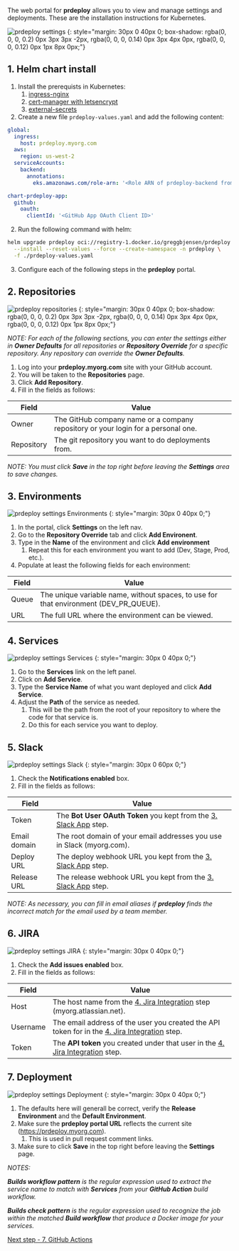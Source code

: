 The web portal for **prdeploy** allows you to view and manage settings and deployments. These are the installation instructions for Kubernetes.

![prdeploy settings](../assets/images/screenshots/prdeploy-portal-settings.png)
{: style="margin: 30px 0 40px 0; box-shadow: rgba(0, 0, 0, 0.2) 0px 3px 3px -2px, rgba(0, 0, 0, 0.14) 0px 3px 4px 0px, rgba(0, 0, 0, 0.12) 0px 1px 8px 0px;"}

## 1. Helm chart install

1. Install the prerequists in Kubernetes:
   1. [ingress-nginx](https://kubernetes.github.io/ingress-nginx/deploy/#quick-start)
   2. [cert-manager with letsencrypt](https://medium.com/@manojit123/lets-encrypt-certificate-using-cert-manager-on-kubernetes-http-challenge-687ce3718baf)
   3. [external-secrets](https://external-secrets.io/v0.4.3/guides-getting-started/)
2. Create a new file `prdeploy-values.yaml` and add the following content:

```yaml
global:
  ingress:
    host: prdeploy.myorg.com
  aws:
    region: us-west-2
  serviceAccounts:
    backend:
      annotations:
        eks.amazonaws.com/role-arn: '<Role ARN of prdeploy-backend from AWS Configuration>'

chart-prdeploy-app:
  github:
    oauth:
      clientId: '<GitHub App OAuth Client ID>'
```

2. Run the following command with helm:

```bash
helm upgrade prdeploy oci://registry-1.docker.io/greggbjensen/prdeploy \
  --install --reset-values --force --create-namespace -n prdeploy \
  -f ./prdeploy-values.yaml
```

3. Configure each of the following steps in the **prdeploy** portal.

## 2. Repositories

![prdeploy repositories](../assets/images/screenshots/prdeploy-portal-repositories.png)
{: style="margin: 30px 0 40px 0; box-shadow: rgba(0, 0, 0, 0.2) 0px 3px 3px -2px, rgba(0, 0, 0, 0.14) 0px 3px 4px 0px, rgba(0, 0, 0, 0.12) 0px 1px 8px 0px;"}

_NOTE: For each of the following sections, you can enter the settings either in **Owner Defaults** for all repositories or **Repository Override** for a specific repository.  Any repository can override the **Owner Defaults**._

1. Log into your **prdeploy.myorg.com** site with your GitHub account.
2. You will be taken to the **Repositories** page.
3. Click **Add Repository**.
4. Fill in the fields as follows:

| Field      | Value                                                                             |
| ---------- | --------------------------------------------------------------------------------- |
| Owner      | The GitHub company name or a company repository or your login for a personal one. |
| Repository | The git repository you want to do deployments from.                               |

_NOTE: You must click **Save** in the top right before leaving the **Settings** area to save changes._

## 3. Environments

![prdeploy settings Environments](../assets/images/screenshots/prdeploy-portal-settings-environments.png)
{: style="margin: 30px 0 40px 0;"}

1. In the portal, click **Settings** on the left nav.
2. Go to the **Repository Override** tab and click **Add Environent**.
3. Type in the **Name** of the environment and click **Add environment**
   1. Repeat this for each environment you want to add (Dev, Stage, Prod, etc.).
4. Populate at least the following fields for each environment:

| Field | Value                                                                                 |
| ----- | ------------------------------------------------------------------------------------- |
| Queue | The unique variable name, without spaces, to use for that environment (DEV_PR_QUEUE). |
| URL   | The full URL where the environment can be viewed.                                     |

## 4. Services

![prdeploy settings Services](../assets/images/screenshots/prdeploy-portal-settings-services.png)
{: style="margin: 30px 0 40px 0;"}

1. Go to the **Services** link on the left panel.
2. Click on **Add Service**.
3. Type the **Service Name** of what you want deployed and click **Add Service**.
4. Adjust the **Path** of the service as needed.
   1. This will be the path from the root of your repository to where the code for that service is.
   2. Do this for each service you want to deploy.

## 5. Slack

![prdeploy settings Slack](../assets/images/screenshots/prdeploy-portal-settings-slack.png)
{: style="margin: 30px 0 60px 0;"}

1. Check the **Notifications enabled** box.
2. Fill in the fields as follows:

| Field        | Value                                                                                 |
| ------------ | ------------------------------------------------------------------------------------- |
| Token        | The **Bot User OAuth Token** you kept from the [3. Slack App](./3-slack-app.md) step. |
| Email domain | The root domain of your email addresses you use in Slack (myorg.com).                 |
| Deploy URL   | The deploy webhook URL you kept from the [3. Slack App](./3-slack-app.md) step.       |
| Release URL  | The release webhook URL you kept from the [3. Slack App](./3-slack-app.md) step.      |

_NOTE: As necessary, you can fill in email aliases if **prdeploy** finds the incorrect match for the email used by a team member._

## 6. JIRA

![prdeploy settings JIRA](../assets/images/screenshots/prdeploy-portal-settings-jira.png)
{: style="margin: 30px 0 40px 0;"}

1. Check the **Add issues enabled** box.
2. Fill in the fields as follows:

| Field    | Value                                                                                                                   |
| -------- | ----------------------------------------------------------------------------------------------------------------------- |
| Host     | The host name from the [4. Jira Integration](./4-jira-integration.md) step (myorg.atlassian.net).                       |
| Username | The email address of the user you created the API token for in the [4. Jira Integration](./4-jira-integration.md) step. |
| Token    | The **API token** you created under that user in the [4. Jira Integration](./4-jira-integration.md) step.               |

## 7. Deployment

![prdeploy settings Deployment](../assets/images/screenshots/prdeploy-portal-settings-deployment.png)
{: style="margin: 30px 0 40px 0;"}

1. The defaults here will generall be correct, verify the **Release Environment** and the **Default Environment**.
2. Make sure the **prdeploy portal URL** reflects the current site (https://prdeploy.myorg.com).
    1. This is used in pull request comment links.
3. Make sure to click **Save** in the top right before leaving the **Settings** page.


_NOTES:_

_**Builds workflow pattern** is the regular expression used to extract the service name to match with **Services** from your **GitHub Action** build workflow._

_**Builds check pattern** is the regular expression used to recognize the job within the matched **Build workflow** that produce a Docker image for your services._

[Next step - 7. GitHub Actions](./7-github-actions.md)
